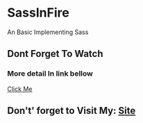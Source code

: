 # SassInFire
An Basic Implementing Sass 

## Dont Forget To Watch 


### More detail In link bellow


[Click Me](https://sass-lang.com/)

## Don't' forget to Visit My: [Site](https://kolabsit.com/)
